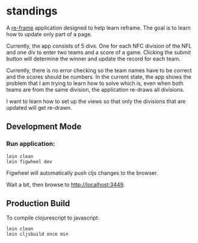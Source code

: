 # standings

A [re-frame](https://github.com/Day8/re-frame) application designed to help learn reframe. 
The goal is to learn how to update only part of a page.

Currently, the app consists of 5 divs.  One for each NFC division of the NFL and one div to enter 
two teams and a score of a game.  Clicking the submit button will determine the winner and update
the record for each team.

Currently, there is no error checking so the team names have to be correct and the scores should be numbers.
In the current state, the app shows the problem that I am trying to learn how to solve which is, even when
both teams are from the same division, the application re-draws all divisions. 

I want to learn how to set up the views so that only the divisions that are updated will get re-drawn.
## Development Mode

### Run application:

```
lein clean
lein figwheel dev
```

Figwheel will automatically push cljs changes to the browser.

Wait a bit, then browse to [http://localhost:3449](http://localhost:3449).

## Production Build


To compile clojurescript to javascript:

```
lein clean
lein cljsbuild once min
```
